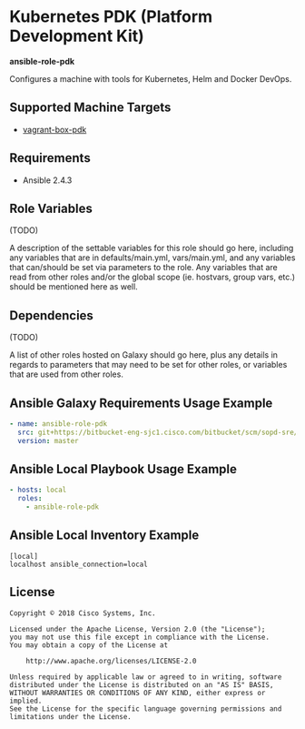 # Kubernetes PDK (Platform Development Kit)

**ansible-role-pdk**

Configures a machine with tools for Kubernetes, Helm and Docker DevOps.

## Supported Machine Targets

- [vagrant-box-pdk](https://bitbucket-eng-sjc1.cisco.com/bitbucket/projects/SOPD-SRE/repos/vagrant-box-pdk/browse)

## Requirements

- Ansible 2.4.3

## Role Variables

(TODO)

A description of the settable variables for this role should go here, including any variables that are in defaults/main.yml, vars/main.yml, and any variables that can/should be set via parameters to the role. Any variables that are read from other roles and/or the global scope (ie. hostvars, group vars, etc.) should be mentioned here as well.

## Dependencies

(TODO)

A list of other roles hosted on Galaxy should go here, plus any details in regards to parameters that may need to be set for other roles, or variables that are used from other roles.

## Ansible Galaxy Requirements Usage Example

```yaml
- name: ansible-role-pdk
  src: git+https://bitbucket-eng-sjc1.cisco.com/bitbucket/scm/sopd-sre/ansible-role-pdk.git
  version: master
```

## Ansible Local Playbook Usage Example

```yaml
- hosts: local
  roles:
    - ansible-role-pdk
```

## Ansible Local Inventory Example

```
[local]
localhost ansible_connection=local
```

## License

```
Copyright © 2018 Cisco Systems, Inc.

Licensed under the Apache License, Version 2.0 (the "License");
you may not use this file except in compliance with the License.
You may obtain a copy of the License at

    http://www.apache.org/licenses/LICENSE-2.0

Unless required by applicable law or agreed to in writing, software
distributed under the License is distributed on an "AS IS" BASIS,
WITHOUT WARRANTIES OR CONDITIONS OF ANY KIND, either express or implied.
See the License for the specific language governing permissions and
limitations under the License.
```

